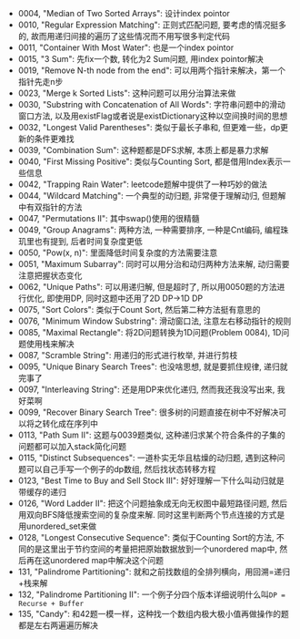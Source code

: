 * 0004, "Median of Two Sorted Arrays": 设计index pointor</br>
* 0010, "Regular Expression Matching": 正则式匹配问题, 要考虑的情况挺多的, 故而用递归间接的遍历了这些情况而不用写很多判定代码</br>
* 0011, "Container With Most Water": 也是一个index pointor</br>
* 0015, "3 Sum": 先fix一个数, 转化为2 Sum问题, 用index pointor解决</br>
* 0019, "Remove N-th node from the end": 可以用两个指针来解决，第一个指针先走n步</br>
* 0023, "Merge k Sorted Lists": 这种问题可以用分治算法来做</br>
* 0030, "Substring with Concatenation of All Words": 字符串问题中的滑动窗口方法, 以及用existFlag或者说是existDictionary这种以空间换时间的思想</br>
* 0032, "Longest Valid Parentheses": 类似于最长子串和, 但更难一些，dp更新的条件更难找</br>
* 0039, "Combination Sum": 这种题都是DFS求解, 本质上都是暴力求解</br>
* 0040, "First Missing Positive": 类似与Counting Sort, 都是借用Index表示一些信息</br>
* 0042, "Trapping Rain Water": leetcode题解中提供了一种巧妙的做法</br>
* 0044, "Wildcard Matching": 一个典型的动归题, 非常便于理解动归, 但题解中有双指针的方法</br>
* 0047, "Permutations II": 其中swap()使用的很精髓</br>
* 0049, "Group Anagrams": 两种方法, 一种需要排序, 一种是Cnt编码, 编程珠玑里也有提到, 后者时间复杂度更低</br>
* 0050, "Pow(x, n)": 里面降低时间复杂度的方法需要注意</br>
* 0051, "Maximum Subarray": 同时可以用分治和动归两种方法来解, 动归需要注意把握状态变化</br>
* 0062, "Unique Paths": 可以用递归解, 但是超时了, 所以用0050题的方法进行优化, 即使用DP, 同时这题中还用了2D DP->1D DP</br>
* 0075, "Sort Colors": 类似于Count Sort, 然后第二种方法挺有意思的</br>
* 0076, "Minimum Window Substring": 滑动窗口法, 注意左右移动指针的规则</br>
* 0085, "Maximal Rectangle": 将2D问题转换为1D问题(Problem 0084), 1D问题使用栈来解决</br>
* 0087, "Scramble String": 用递归的形式进行枚举, 并进行剪枝</br>
* 0095, "Unique Binary Search Trees": 也没啥思想, 就是要抓住规律, 递归就完事了</br>
* 0097, "Interleaving String": 还是用DP来优化递归, 然而我还我没写出来, 我好菜啊</br>
* 0099, "Recover Binary Search Tree": 很多树的问题直接在树中不好解决可以将之转化成在序列中</br>
* 0113, "Path Sum II": 这题与0039题类似, 这种递归求某个符合条件的子集的问题都可以加入stack简化问题</br>
* 0115, "Distinct Subsequences": 一道朴实无华且枯燥的动归题, 遇到这种问题可以自己手写一个例子的dp数组, 然后找状态转移方程</br>
* 0123, "Best Time to Buy and Sell Stock III": 好好理解一下什么叫动归就是带缓存的递归</br>
* 0126, "Word Ladder II": 把这个问题抽象成无向无权图中最短路径问题, 然后用双向BFS降低搜索空间的复杂度来解. 同时这里判断两个节点连接的方式是用unordered\_set来做</br>
* 0128, "Longest Consecutive Sequence": 类似于Counting Sort的方法, 不同的是这里出于节约空间的考量把把原始数据放到一个unordered map中, 然后再在这unordered map中解决这个问题</br>
* 131, "Palindrome Partitioning": 就和之前找数组的全排列横向，用回溯=递归+栈来解</br>
* 132, "Palindrome Partitioning II": 一个例子分四个版本详细说明什么叫`DP = Recurse + Buffer`</br>
* 135, "Candy": 和42题一模一样，这种找一个数组内极大极小值再做操作的题都是左右两遍遍历解决</br>
